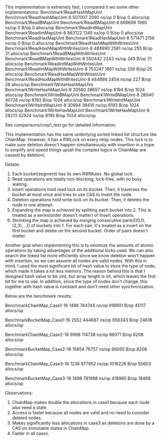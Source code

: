 This implementation is extremely fast, I compared it wo some other implementations:
Benchmark1ReadHashMapUint
Benchmark1ReadHashMapUint-8             	  507007	      2090 ns/op	       0 B/op	       0 allocs/op
Benchmark1ReadBMapUint
Benchmark1ReadBMapUint-8                	  666699	      1960 ns/op	       0 B/op	       0 allocs/op
Benchmark1ReadIntMapUint
Benchmark1ReadIntMapUint-8              	  863122	      1345 ns/op	       0 B/op	       0 allocs/op
Benchmark1ReadHaxMapUint
Benchmark1ReadHaxMapUint-8              	  571471	      2156 ns/op	       0 B/op	       0 allocs/op
Benchmark1ReadHashMapWithWritesUint
Benchmark1ReadHashMapWithWritesUint-8   	  484990	      2581 ns/op	     255 B/op	      31 allocs/op
Benchmark1ReadBMapWithWritesUint
Benchmark1ReadBMapWithWritesUint-8      	  550442	      2243 ns/op	     249 B/op	      31 allocs/op
Benchmark1ReadIntMapWithWritesUint
Benchmark1ReadIntMapWithWritesUint-8    	  753247	      1661 ns/op	     206 B/op	      25 allocs/op
Benchmark1ReadHaxMapWithWritesUint
Benchmark1ReadHaxMapWithWritesUint-8    	  444886	      2454 ns/op	     227 B/op	      28 allocs/op
Benchmark1WriteHashMapUint
Benchmark1WriteHashMapUint-8            	   30560	     38657 ns/op	    8194 B/op	    1024 allocs/op
Benchmark1WriteBMapUint
Benchmark1WriteBMapUint-8               	   28940	     40726 ns/op	    8193 B/op	    1024 allocs/op
Benchmark1WriteIntMapUint
Benchmark1WriteIntMapUint-8             	   30994	     38416 ns/op	    8193 B/op	    1024 allocs/op
Benchmark1WriteHaxMapUint
Benchmark1WriteHaxMapUint-8             	   28213	     42924 ns/op	    8195 B/op	    1024 allocs/op

See comparisons/cmp1_test.go for detailed information.

This implementation has the same underlying sorted linked list structure like ChainMap. However, it has a RWLock on
every relay nodes. This lock is to make sure deletion doesn't happen simultaneously with insertion in a hope to simplify
and speed things up(all the complex logics in ChainMap are caused by deletion).

Details:
1. Each bucket(segment) has its own RWMutex. No global lock.
2. Read operations are totally non-blocking, lock-free, with no busy waiting.
3. Insert operations hold read lock on its bucket. Then, it traverses the bucket at most once and tries to use CAS to insert the node.
4. Deletion operations hold write lock on its bucket. Then, it deletes the node in one attempt.
5. Expanding the map is achieved by splitting each bucket into 2. This is treated as a series(order doesn't matter) of Insert operations.
6. Shrinking the map is achieved by merging consecutive paris({(0,1),(2,3),...}) of buckets into 1. For each pair, it's treated as a insert on the first bucket and delete on the second bucket. Order of pairs doesn't matter.

Another goal when implementing this is to minimize the amounts of atomic operations by taking advantages of the
additional locks used. We can also search the linked list more efficiently since we know deletion won't happen with
insertion, so we can assume all nodes are valid nodes. With this in mind, I used the most significant bit of hash value to store the type of node, which made it takes a lot less memory. The reason behind this is that I designed hash value to be uint, but array length is int, which leaves the first bit for me to use. In addition, since the type of nodes don't change, this together with hash value is constant and don't need other synchronization.

Below are the benchmark results:


BenchmarkChainMap_Case1-16          1496            744744 ns/op          918901 B/op      45117 allocs/op

BenchmarkBucketMap_Case1-16         2552            444687 ns/op          656343 B/op      24618 allocs/op

BenchmarkChainMap_Case2-16          9998            114738 ns/op           66071 B/op       8208 allocs/op

BenchmarkBucketMap_Case2-16        15654             76757 ns/op           66065 B/op       8208 allocs/op

BenchmarkChainMap_Case3-16          1236            977952 ns/op         1016226 B/op      55603 allocs/op

BenchmarkBucketMap_Case3-16         1498            781988 ns/op          418960 B/op      18488 allocs/op

Observations:
1. ChainMap makes double the allocations in case1 because each node also need a state.
2. Access is faster because all nodes are valid and no need to consider deleted nodes.
3. Makes significantly less allocations in case3 as deletions are done by a CAS on immutable states in ChainMap.
4. Faster in all cases.
